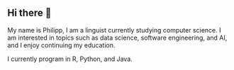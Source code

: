 ## Hi there 👋

My name is Philipp, I am a linguist currently studying computer science. I am interested in topics such as data science, software engineering, and AI, and I enjoy continuing my education.

I currently program in R, Python, and Java.


<!--
**phMeisner/phMeisner** is a ✨ _special_ ✨ repository because its `README.md` (this file) appears on your GitHub profile.

Here are some ideas to get you started:

- 🔭 I’m currently working on ...
- 🌱 I’m currently learning ...
- 👯 I’m looking to collaborate on ...
- 🤔 I’m looking for help with ...
- 💬 Ask me about ...
- 📫 How to reach me: ...
- 😄 Pronouns: ...
- ⚡ Fun fact: ...
-->

